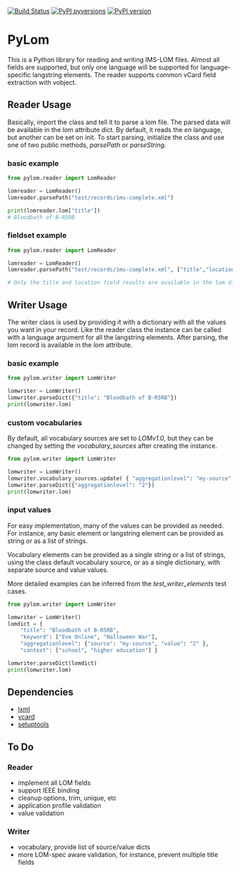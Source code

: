 [![Build Status](https://travis-ci.org/kennisnet/pylom.svg?branch=master)](https://travis-ci.org/kennisnet/pylom)
[![PyPI pyversions](https://img.shields.io/pypi/pyversions/pylom.svg)](https://pypi.org/project/pylom/)
[![PyPI version](https://img.shields.io/pypi/v/pylom.svg)](https://pypi.org/project/pylom/)

# PyLom
This is a Python library for reading and writing IMS-LOM files.
Almost all fields are supported, but only one language will be supported for language-specific langstring elements.
The reader supports common vCard field extraction with vobject.

## Reader Usage
Basically, import the class and tell it to parse a lom file. The parsed data will be available in the *lom* attribute dict.
By default, it reads the *en* language, but another can be set on init.
To start parsing, initialize the class and use one of two public methods, *parsePath* or *parseString*.

### basic example
```python
from pylom.reader import LomReader

lomreader = LomReader()
lomreader.parsePath("test/records/ims-complete.xml")

print(lomreader.lom["title"])
# Bloodbath of B-R5RB
```

### fieldset example
```python
from pylom.reader import LomReader

lomreader = LomReader()
lomreader.parsePath("test/records/ims-complete.xml", ["title","location"])

# Only the title and location field results are available in the lom dict
```

## Writer Usage
The writer class is used by providing it with a dictionary with all the values you want in your record. Like the reader class
the instance can be called with a language argument for all the langstring elements. After parsing, the lom record is available
in the *lom* attribute.

### basic example
```python
from pylom.writer import LomWriter

lomwriter = LomWriter()
lomwriter.parseDict({"title": "Bloodbath of B-R5RB"})
print(lomwriter.lom)
```

### custom vocabularies
By default, all vocabulary sources are set to *LOMv1.0*, but they can be changed by setting the *vocabulary_sources* after
creating the instance.

```python
from pylom.writer import LomWriter

lomwriter = LomWriter()
lomwriter.vocabulary_sources.update( { "aggregationlevel": "my-source" } )
lomwriter.parseDict({"aggregationlevel": "2"})
print(lomwriter.lom)
```

### input values
For easy implementation, many of the values can be provided as needed. For instance, any basic element or langstring element
can be provided as string or as a list of strings.

Vocabulary elements can be provided as a single string or a list of strings, using the class default vocabulary source, or as
a single dictionary, with separate source and value values.

More detailed examples can be inferred from the *test_writer_elements* test cases.

```python
from pylom.writer import LomWriter

lomwriter = LomWriter()
lomdict = {
    "title": "Bloodbath of B-R5RB",
    "keyword": ["Eve Online", "Halloween War"],
    "aggregationlevel": {"source": "my-source", "value": "2" },
    "context": ["school", "higher education"] }

lomwriter.parseDict(lomdict)
print(lomwriter.lom)
```

## Dependencies
- [lxml](http://lxml.de/)
- [vcard](https://github.com/eventable/vobject)
- [setuptools](https://github.com/pypa/setuptools)

## To Do
### Reader
- implement all LOM fields
- support IEEE binding
- cleanup options, trim, unique, etc
- application profile validation
- value validation

### Writer
- vocabulary, provide list of source/value dicts
- more LOM-spec aware validation, for instance, prevent multiple title fields
